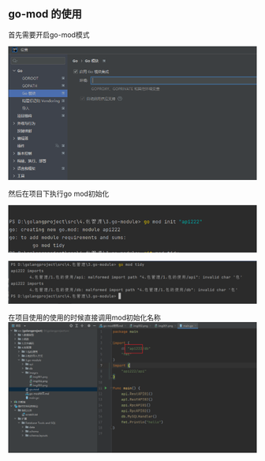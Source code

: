
## go-mod 的使用
首先需要开启go-mod模式

![](./images/img001.png)


然后在项目下执行go mod初始化

![](./images/img002.png)

![](./images/img003.png)

在项目使用的使用的时候直接调用mod初始化名称
![](./images/img004.png)
